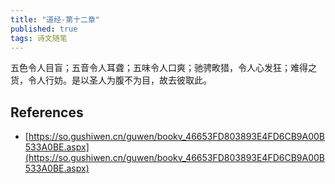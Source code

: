 ```yaml
---
title: "道经-第十二章"
published: true
tags: 诗文随笔
---
```


五色令人目盲；五音令人耳聋；五味令人口爽；驰骋畋猎，令人心发狂；难得之货，令人行妨。是以圣人为腹不为目，故去彼取此。

## References

- [https://so.gushiwen.cn/guwen/bookv_46653FD803893E4FD6CB9A00B533A0BE.aspx](https://so.gushiwen.cn/guwen/bookv_46653FD803893E4FD6CB9A00B533A0BE.aspx)